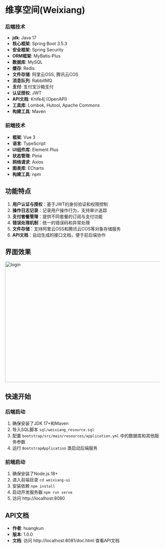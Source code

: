 # 维享空间(Weixiang)
### 后端技术
- **jdk**: Java 17
- **核心框架**: Spring Boot 3.5.3
- **安全框架**: Spring Security
- **ORM框架**: MyBatis-Plus
- **数据库**: MySQL
- **缓存**: Redis
- **文件存储**: 阿里云OSS, 腾讯云COS
- **消息队列**: RabbitMQ
- **支付**:  支付宝沙箱支付
- **认证授权**: JWT
- **API文档**: Knife4j (OpenAPI)
- **工具库**: Lombok, Hutool, Apache Commons
- **构建工具**: Maven

### 前端技术
- **框架**: Vue 3
- **语言**: TypeScript
- **UI组件库**: Element Plus
- **状态管理**: Pinia
- **网络请求**: Axios
- **图表库**: ECharts
- **构建工具**: npm

## 功能特点
1. **用户认证与授权**：基于JWT的身份验证和权限控制
2. **操作日志记录**：记录用户操作行为，支持审计追踪
3. **支付套餐管理**：提供不同套餐的订阅与支付功能
4. **错误处理机制**：统一的错误码和异常处理
5. **文件存储**：支持阿里云OSS和腾讯云COS等对象存储服务
6. **API文档**：自动生成的接口文档，便于前后端协作
## 界面效果
<img width="639" height="392" alt="login" src="https://github.com/user-attachments/assets/7b833537-daa9-431a-abfb-bba4054734ce" />



## 快速开始

### 后端启动
1. 确保安装了JDK 17+和Maven
2. 导入SQL脚本 `sql/weixiang_resource.sql`
3. 配置 `bootstrap/src/main/resources/application.yml` 中的数据库和其他服务参数
4. 运行 `BootstrapApplication` 类启动后端服务

### 前端启动
1. 确保安装了Node.js 18+
2. 进入前端目录 `cd weixiang-ui`
3. 安装依赖 `npm install`
4. 启动开发服务器 `npm run serve`
5. 访问 http://localhost:8080

## API文档
- **作者**: huangkun
- **版本**: 1.0.0
- **文档**: 访问 http://localhost:8081/doc.html 查看API文档
